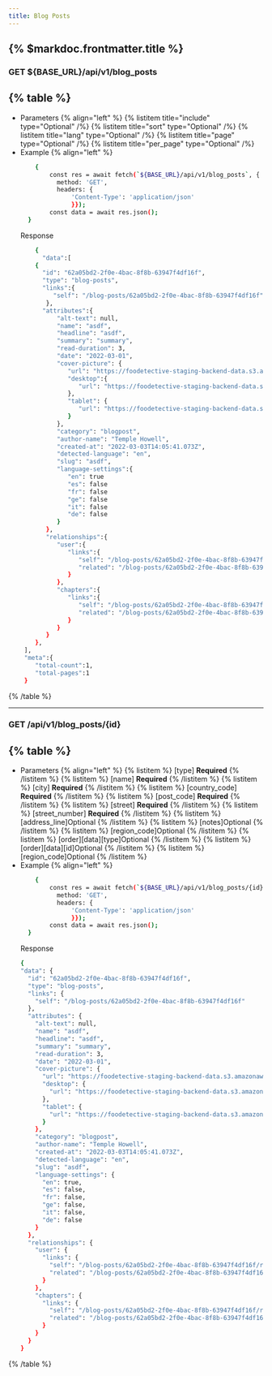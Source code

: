 ```yaml
---
title: Blog Posts
---
```


## {% $markdoc.frontmatter.title %}

### GET ${BASE_URL}/api/v1/blog_posts
{% table %}
---
* Parameters {% align="left" %}
  {% listitem title="include" type="Optional" /%}
  {% listitem title="sort" type="Optional" /%}
  {% listitem title="lang" type="Optional" /%}
  {% listitem title="page" type="Optional" /%}
  {% listitem title="per_page" type="Optional" /%}
* Example {% align="left" %}
  ```bash
      {
          const res = await fetch(`${BASE_URL}/api/v1/blog_posts`, {
            method: 'GET',
            headers: {
                'Content-Type': 'application/json'
                }});
          const data = await res.json();
    }
  ```
  Response
  ```bash
      {
        "data":[
      {
        "id": "62a05bd2-2f0e-4bac-8f8b-63947f4df16f",
        "type": "blog-posts",
        "links":{
           "self": "/blog-posts/62a05bd2-2f0e-4bac-8f8b-63947f4df16f"
         },
        "attributes":{
            "alt-text": null,
            "name": "asdf",
            "headline": "asdf",
            "summary": "summary",
            "read-duration": 3,
            "date": "2022-03-01",
            "cover-picture": {
               "url": "https://foodetective-staging-backend-data.s3.amazonaws.com/uploads/blog_post/cover_picture/62a05bd2-2f0e-4bac-8f8b-63947f4df16f/8077896a-c988-4ed3-bf85-ff7ed48ff77d.png",
               "desktop":{
                  "url": "https://foodetective-staging-backend-data.s3.amazonaws.com/uploads/blog_post/cover_picture/62a05bd2-2f0e-4bac-8f8b-63947f4df16f/desktop_8077896a-c988-4ed3-bf85-ff7ed48ff77d.png"
               },
               "tablet": {
                  "url": "https://foodetective-staging-backend-data.s3.amazonaws.com/uploads/blog_post/cover_picture/62a05bd2-2f0e-4bac-8f8b-63947f4df16f/tablet_8077896a-c988-4ed3-bf85-ff7ed48ff77d.png"
               }
            },
            "category": "blogpost",
            "author-name": "Temple Howell",
            "created-at": "2022-03-03T14:05:41.073Z",
            "detected-language": "en",
            "slug": "asdf",
            "language-settings":{
               "en": true
               "es": false
               "fr": false
               "ge": false
               "it": false
               "de": false
            }
         },
         "relationships":{
            "user":{
               "links":{
                  "self": "/blog-posts/62a05bd2-2f0e-4bac-8f8b-63947f4df16f/relationships/user",
                  "related": "/blog-posts/62a05bd2-2f0e-4bac-8f8b-63947f4df16f/user"
               }
            },
            "chapters":{
               "links":{
                  "self": "/blog-posts/62a05bd2-2f0e-4bac-8f8b-63947f4df16f/relationships/chapters",
                  "related": "/blog-posts/62a05bd2-2f0e-4bac-8f8b-63947f4df16f/chapters"
               }
            }
         }
      },
   ],
   "meta":{
      "total-count":1,
      "total-pages":1
   }
  ```
{% /table %}
- - -

### GET /api/v1/blog_posts/{id}
{% table %}
---
*  Parameters {% align="left" %}
   {% listitem %}
    [type] **Required**
   {% /listitem %}
   {% listitem %}
    [name] **Required**
   {% /listitem %}
   {% listitem %}
    [city] **Required**
   {% /listitem %}
   {% listitem %}
    [country_code] **Required**
   {% /listitem %}
   {% listitem %}
    [post_code] **Required**
   {% /listitem %}
   {% listitem %}
    [street] **Required**
   {% /listitem %}
   {% listitem %}
    [street_number] **Required**
   {% /listitem %}
   {% listitem %}
    [address_line]Optional
   {% /listitem %}
   {% listitem %}
    [notes]Optional 
   {% /listitem %}
   {% listitem %}
    [region_code]Optional
   {% /listitem %}
   {% listitem %}
     [order][data][type]Optional
   {% /listitem %}
   {% listitem %}
    [order][data][id]Optional
   {% /listitem %}
   {% listitem %}
    [region_code]Optional
   {% /listitem %}
* Example {% align="left" %}
  ```bash
      {
          const res = await fetch(`${BASE_URL}/api/v1/blog_posts/{id}`, {
            method: 'GET',
            headers: {
                'Content-Type': 'application/json'
                }});
          const data = await res.json();
    }
  ```
  Response
  ```bash
  {
  "data": {
    "id": "62a05bd2-2f0e-4bac-8f8b-63947f4df16f",
    "type": "blog-posts",
    "links": {
      "self": "/blog-posts/62a05bd2-2f0e-4bac-8f8b-63947f4df16f"
    },
    "attributes": {
      "alt-text": null,
      "name": "asdf",
      "headline": "asdf",
      "summary": "summary",
      "read-duration": 3,
      "date": "2022-03-01",
      "cover-picture": {
        "url": "https://foodetective-staging-backend-data.s3.amazonaws.com/uploads/blog_post/cover_picture/62a05bd2-2f0e-4bac-8f8b-63947f4df16f/8077896a-c988-4ed3-bf85-ff7ed48ff77d.png",
        "desktop": {
          "url": "https://foodetective-staging-backend-data.s3.amazonaws.com/uploads/blog_post/cover_picture/62a05bd2-2f0e-4bac-8f8b-63947f4df16f/desktop_8077896a-c988-4ed3-bf85-ff7ed48ff77d.png"
        },
        "tablet": {
          "url": "https://foodetective-staging-backend-data.s3.amazonaws.com/uploads/blog_post/cover_picture/62a05bd2-2f0e-4bac-8f8b-63947f4df16f/tablet_8077896a-c988-4ed3-bf85-ff7ed48ff77d.png"
        }
      },
      "category": "blogpost",
      "author-name": "Temple Howell",
      "created-at": "2022-03-03T14:05:41.073Z",
      "detected-language": "en",
      "slug": "asdf",
      "language-settings": {
        "en": true,
        "es": false,
        "fr": false,
        "ge": false,
        "it": false,
        "de": false
      }
    },
    "relationships": {
      "user": {
        "links": {
          "self": "/blog-posts/62a05bd2-2f0e-4bac-8f8b-63947f4df16f/relationships/user",
          "related": "/blog-posts/62a05bd2-2f0e-4bac-8f8b-63947f4df16f/user"
        }
      },
      "chapters": {
        "links": {
          "self": "/blog-posts/62a05bd2-2f0e-4bac-8f8b-63947f4df16f/relationships/chapters",
          "related": "/blog-posts/62a05bd2-2f0e-4bac-8f8b-63947f4df16f/chapters"
        }
      }
    }
  }
  ```
{% /table %}